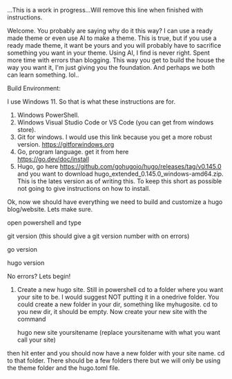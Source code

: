 ...This is a work in progress...Will remove this line when finished with instructions. 

Welcome.
You probably are saying why do it this way? I can use a ready made theme or even use AI to make a theme.
This is true, but if you use a ready made theme, it want be yours and you will probably have to sacrifice something you want in your theme.
Using AI, I find is never right. Spent more time with errors than blogging. 
This way you get to build the house the way you want it, I'm just giving you the foundation.
And perhaps we both can learn something. lol..

Build Environment:

I use Windows 11. So that is what these instructions are for.

1. Windows PowerShell.
2. Windows Visual Studio Code or VS Code (you can get from windows store).
3. Git for windows. I would use this link because you get a more robust version.
              https://gitforwindows.org
4. Go, program language. get it from here  
              https://go.dev/doc/install
5. Hugo, go here https://github.com/gohugoio/hugo/releases/tag/v0.145.0 and you want to download
   hugo_extended_0.145.0_windows-amd64.zip. This is the lates version as of writing this.
   To keep this short as possible not going to give instructions on how to install. 

Ok, now we should have everything we need to build and customize a hugo blog/website.
Lets make sure.

open powershell and type

git version
(this should give a git version number with on errors)

go version

hugo version

No errors? 
Lets begin!

1. Create a new hugo site. Still in powershell cd to a folder where you want your site to be. I would suggest NOT putting it in a onedrive folder.
You could create a new folder in your dir, something like myhugosite. cd to you new dir, it should be empty.
Now create your new site with the command

   hugo new site yoursitename  (replace yoursitename with what you want call your site)
   
then hit enter and you should now have a new folder with your site name.
cd to that folder. There should be a few folders there but we will only be using the theme folder and the hugo.toml file.

 
